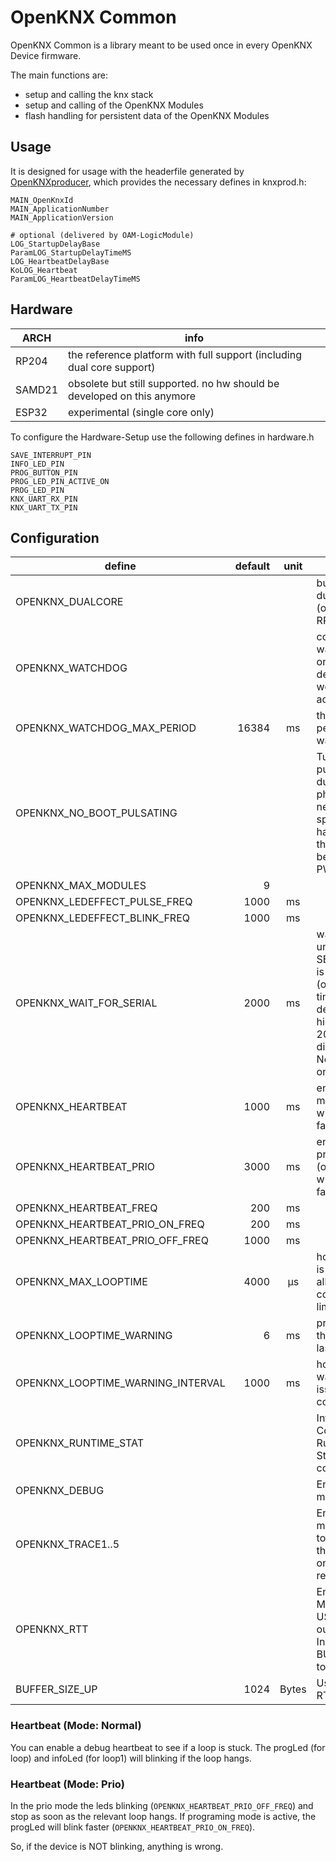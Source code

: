 # OpenKNX Common

OpenKNX Common is a library meant to be used once in every OpenKNX Device firmware.

The main functions are:
- setup and calling the knx stack
- setup and calling of the OpenKNX Modules
- flash handling for persistent data of the OpenKNX Modules

## Usage

It is designed for usage with the headerfile generated by [OpenKNXproducer](https://github.com/OpenKNX/OpenKNXproducer), which provides the necessary defines in knxprod.h:
```
MAIN_OpenKnxId
MAIN_ApplicationNumber
MAIN_ApplicationVersion

# optional (delivered by OAM-LogicModule)
LOG_StartupDelayBase
ParamLOG_StartupDelayTimeMS
LOG_HeartbeatDelayBase
KoLOG_Heartbeat
ParamLOG_HeartbeatDelayTimeMS
```
## Hardware

| ARCH | info |
|---|---|
| RP204 | the reference platform with full support (including dual core support) |
| SAMD21 | obsolete but still supported. no hw should be developed on this anymore |
| ESP32 | experimental (single core only) |

To configure the Hardware-Setup use the following defines in hardware.h

```
SAVE_INTERRUPT_PIN
INFO_LED_PIN
PROG_BUTTON_PIN
PROG_LED_PIN_ACTIVE_ON
PROG_LED_PIN
KNX_UART_RX_PIN
KNX_UART_TX_PIN
```

## Configuration

| define | default | unit | function |
|---|---:|:---:|---|
| OPENKNX_DUALCORE | | | build with dualcore support (only on RP2040) |
| OPENKNX_WATCHDOG | | | compile with watchdog (use only for releases. debugger not working with active watchdog) |
| OPENKNX_WATCHDOG_MAX_PERIOD | 16384 | ms | the timeout period of watchdog |
| OPENKNX_NO_BOOT_PULSATING | | | Turn off the pulsating LED during the boot phase. (Only necessary for specific hardware where the LED cannot be controlled via PWM). |
| OPENKNX_MAX_MODULES | 9 | | |
| OPENKNX_LEDEFFECT_PULSE_FREQ | 1000 | ms | |
| OPENKNX_LEDEFFECT_BLINK_FREQ | 1000 | ms | |
| OPENKNX_WAIT_FOR_SERIAL | 2000 | ms | wait at startup until SERIAL_DEBUG is connected.<br/>(optional with timeout - in devmode use high values like 20000 - 0 will disable waiting)<br/>Not supported on ESP32 |
| OPENKNX_HEARTBEAT | 1000 | ms | enable heartbeat mode (optional with with specific failure time) |
| OPENKNX_HEARTBEAT_PRIO | 3000 | ms | enable heartbeat prio mode (optional with with specific failure time) |
| OPENKNX_HEARTBEAT_FREQ | 200 | ms | |
| OPENKNX_HEARTBEAT_PRIO_ON_FREQ | 200 | ms |  |
| OPENKNX_HEARTBEAT_PRIO_OFF_FREQ | 1000 | ms |  |
| OPENKNX_MAX_LOOPTIME | 4000 | µs | how much time is the loop allowed to consume. (soft limit) |
| OPENKNX_LOOPTIME_WARNING | 6 | ms | print a warning if the loop has lasted longer. |
| OPENKNX_LOOPTIME_WARNING_INTERVAL | 1000 | ms | how often the warning may be issued in the console |
| OPENKNX_RUNTIME_STAT | | | Integrate Collection of Runtime-Statistics  for core0. |
| OPENKNX_DEBUG | | | Enable debug mode |
| OPENKNX_TRACE1..5 | | | Enable debug mode + tracing. to see trace logs, they must match one of the 5 regex filters. |
| OPENKNX_RTT | | | Enable RTT Mode (Disable USB Serial output) + Increase BUFFER_SIZE_UP to 10240! |
| BUFFER_SIZE_UP | 1024 | Bytes | Using by Segger RTT |

### Heartbeat (Mode: Normal)
You can enable a debug heartbeat to see if a loop is stuck. The progLed (for loop) and infoLed (for loop1) will blinking if the loop hangs.

### Heartbeat (Mode: Prio)
In the prio mode the leds blinking (`OPENKNX_HEARTBEAT_PRIO_OFF_FREQ`) and stop as soon as the relevant loop hangs.
If programing mode is active, the progLed will blink faster (`OPENKNX_HEARTBEAT_PRIO_ON_FREQ`).

So, if the device is NOT blinking, anything is wrong.